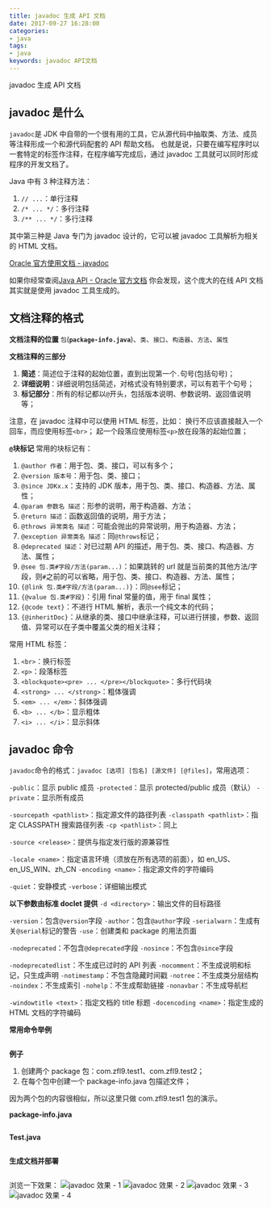 ```yaml
---
title: javadoc 生成 API 文档
date: 2017-09-27 16:28:00
categories:
- java
tags:
- java
keywords: javadoc API文档
---
```


> 
javadoc 生成 API 文档

<!-- more -->

## javadoc 是什么
`javadoc`是 JDK 中自带的一个很有用的工具，它从源代码中抽取类、方法、成员等注释形成一个和源代码配套的 API 帮助文档。
也就是说，只要在编写程序时以一套特定的标签作注释，在程序编写完成后，通过 javadoc 工具就可以同时形成程序的开发文档了。

Java 中有 3 种注释方法：
1) `// ...`：单行注释
2) `/* ... */`：多行注释
3) `/** ... */`：多行注释

其中第三种是 Java 专门为 javadoc 设计的，它可以被 javadoc 工具解析为相关的 HTML 文档。

[Oracle 官方使用文档 - javadoc](http://docs.oracle.com/javase/8/docs/technotes/tools/windows/javadoc.html)

如果你经常查阅[Java API - Oracle 官方文档](https://docs.oracle.com/javase/8/docs/api/)
你会发现，这个庞大的在线 API 文档其实就是使用 javadoc 工具生成的。


## 文档注释的格式
**文档注释的位置**
`包`(**`package-info.java`**)、`类`、`接口`、`构造器`、`方法`、`属性`

**文档注释的三部分**
1) **简述**：简述位于注释的起始位置，直到出现第一个`.`句号(包括句号)；
2) **详细说明**：详细说明包括简述，对格式没有特别要求，可以有若干个句号；
3) **标记部分**：所有的标记都以`@`开头，包括版本说明、参数说明、返回值说明等；

注意，在 javadoc 注释中可以使用 HTML 标签，比如：
换行不应该直接敲入一个回车，而应使用标签`<br>`；
起一个段落应使用标签`<p>`放在段落的起始位置；

**`@`块标记**
常用的块标记有：
1) `@author 作者`：用于包、类、接口，可以有多个；
2) `@version 版本号`：用于包、类、接口；
3) `@since JDKx.x`：支持的 JDK 版本，用于包、类、接口、构造器、方法、属性；
4) `@param 参数名 描述`：形参的说明，用于构造器、方法；
5) `@return 描述`：函数返回值的说明，用于方法；
6) `@throws 异常类名 描述`：可能会抛出的异常说明，用于构造器、方法；
7) `@exception 异常类名 描述`：同`@throws`标记；
8) `@deprecated 描述`：对已过期 API 的描述，用于包、类、接口、构造器、方法、属性；
9) `@see 包.类#字段/方法(param...)`：如果跳转的 url 就是当前类的其他方法/字段，则`#`之前的可以省略，用于包、类、接口、构造器、方法、属性；
10) `{@link 包.类#字段/方法(param...)}`：同`@see`标记；
11) `{@value 包.类#字段}`：引用 final 常量的值，用于 final 属性；
12) `{@code text}`：不进行 HTML 解析，表示一个纯文本的代码；
13) `{@inheritDoc}`：从继承的类、接口中继承注释，可以进行拼接，参数、返回值、异常可以在子类中覆盖父类的相关注释；


常用 HTML 标签：
1) `<br>`：换行标签
2) `<p>`：段落标签
3) `<blockquote><pre> ... </pre></blockquote>`：多行代码块
4) `<strong> ... </strong>`：粗体强调
5) `<em> ... </em>`：斜体强调
6) `<b> ... </b>`：显示粗体
7) `<i> ... </i>`：显示斜体


## javadoc 命令
`javadoc`命令的格式：`javadoc [选项] [包名] [源文件] [@files]`，常用选项：

`-public`：显示 public 成员
`-protected`：显示 protected/public 成员（默认）
`-private`：显示所有成员

`-sourcepath <pathlist>`：指定源文件的路径列表
`-classpath <pathlist>`：指定 CLASSPATH 搜索路径列表
`-cp <pathlist>`：同上

`-source <release>`：提供与指定发行版的源兼容性

`-locale <name>`：指定语言环境（须放在所有选项的前面），如 en_US、en_US_WIN、zh_CN
`-encoding <name>`：指定源文件的字符编码

`-quiet`：安静模式
`-verbose`：详细输出模式

**以下参数由标准 doclet 提供**
`-d <directory>`：输出文件的目标路径

`-version`：包含`@version`字段
`-author`：包含`@author`字段
`-serialwarn`：生成有关`@serial`标记的警告
`-use`：创建类和 package 的用法页面

`-nodeprecated`：不包含`@deprecated`字段
`-nosince`：不包含`@since`字段

`-nodeprecatedlist`：不生成已过时的 API 列表
`-nocomment`：不生成说明和标记，只生成声明
`-notimestamp`：不包含隐藏时间戳
`-notree`：不生成类分层结构
`-noindex`：不生成索引
`-nohelp`：不生成帮助链接
`-nonavbar`：不生成导航栏

`-windowtitle <text>`：指定文档的 title 标题
`-docencoding <name>`：指定生成的 HTML 文档的字符编码

**常用命令举例**
<pre><code class="language-bash"><script type="text/plain">javadoc -locale zh_CN -d html/ -sourcepath /root/work/src/:/root/work/test/ com.zfl9.test1 com.zfl9.test2 /root/work/src/MyClass.java
# 语言环境为 zh_CN
# 生成的文档目录为 html/
# 源码搜索路径为 /root/work/src/:/root/work/test/
# 要生成 doc 的包为 com.zfl9.test1、com.zfl9.test2
# 另加一个单独的源文件 /root/work/src/MyClass.java

javadoc -locale zh_CN -d html/ -sourcepath /root/work/src/:/root/work/test/ @target.txt
# 使用 target.txt 文件中指定的包、源文件
# target.txt 文件的内容为：
com.zfl9.test1
com.zfl9.test2
/root/work/src/MyClass.java
</script></code></pre>



**例子**
1) 创建两个 package 包：com.zfl9.test1、com.zfl9.test2；
2) 在每个包中创建一个 package-info.java 包描述文件；
> 
因为两个包的内容很相似，所以这里只做 com.zfl9.test1 包的演示。

**package-info.java**
<pre><code class="language-java line-numbers"><script type="text/plain">/**
 * 测试包1，用于测试 javadoc.
 * 目前为止，这个包只有一个类 - {@code Test}<br>
 * 该类没有实际意义，仅用于测试.
 * @author Otokaze
 * @version v1.0-beta
 * @since JDK1.8
 */
package com.zfl9.test1;
</script></code></pre>

**Test.java**
<pre><code class="language-java line-numbers"><script type="text/plain">package com.zfl9.test1;
import static java.lang.System.out;

/**
 * 这是一个测试类 - {@code Test}.<br>
 * 仅仅为了测试 javadoc，(￣▽￣)／
 * @author Otokaze
 * @version v1.0-beta
 * @since JDK1.8
 */
public class Test {
    /**
     * 字符串常量 - {@value #MESSAGE}.
     * 该字符串将被 {@code test()} 方法使用
     * @see com.zfl9.test1.Test#test()
     */
    private static final String MESSAGE = "www.zfl9.com";

    /**
     * 打印 MESSAGE 字符串.
     * {@code MESSAGE} 字符串是一个 {@code public static final} 变量
     * @see #MESSAGE
     */
    public void test() {
        out.println(MESSAGE);
    }

    /**
     * 打印一个指定的字符串.
     * @param str 要打印的字符串
     * @param newline 是否追加换行符{@code '\n'}
     */
    public void print(String str, boolean newline) {
        if (newline) {
            out.println(str);
        } else {
            out.print(str);
        }
    }
}
</script></code></pre>

**生成文档并部署**
<pre><code class="language-bash line-numbers"><script type="text/plain"># root @ arch in ~/work on git:master x [10:54:26]
$ tree
.
└── com
    └── zfl9
        ├── test1
        │   ├── package-info.java
        │   └── Test.java
        └── test2
            ├── package-info.java
            └── Test.java

4 directories, 4 files

# root @ arch in ~/work on git:master x [10:54:28]
$ javadoc -locale zh_CN -d html -private -version -author -use -docencoding UTF-8 com.zfl9.test1 com.zfl9.test2
正在加载程序包com.zfl9.test1的源文件...
正在加载程序包com.zfl9.test2的源文件...
正在构造 Javadoc 信息...
正在创建目标目录: "html/"
标准 Doclet 版本 1.8.0_144
正在构建所有程序包和类的树...
正在生成html/com/zfl9/test1/Test.html...
正在生成html/com/zfl9/test2/Test.html...
正在生成html/overview-frame.html...
正在生成html/com/zfl9/test1/package-frame.html...
正在生成html/com/zfl9/test1/package-summary.html...
正在生成html/com/zfl9/test1/package-tree.html...
正在生成html/com/zfl9/test2/package-frame.html...
正在生成html/com/zfl9/test2/package-summary.html...
正在生成html/com/zfl9/test2/package-tree.html...
正在生成html/constant-values.html...
正在生成html/com/zfl9/test1/class-use/Test.html...
正在生成html/com/zfl9/test2/class-use/Test.html...
正在生成html/com/zfl9/test1/package-use.html...
正在生成html/com/zfl9/test2/package-use.html...
正在构建所有程序包和类的索引...
正在生成html/overview-tree.html...
正在生成html/index-all.html...
正在生成html/deprecated-list.html...
正在构建所有类的索引...
正在生成html/allclasses-frame.html...
正在生成html/allclasses-noframe.html...
正在生成html/index.html...
正在生成html/overview-summary.html...
正在生成html/help-doc.html...

# root @ arch in ~/work on git:master x [10:54:44]
$ ls html
allclasses-frame.html    com                   deprecated-list.html  index-all.html  overview-frame.html    overview-tree.html  script.js
allclasses-noframe.html  constant-values.html  help-doc.html         index.html      overview-summary.html  package-list        stylesheet.css

# root @ arch in ~/work on git:master x [10:54:52]
$ scp -P2333 -Cpr html/* root@192.168.0.100:nginx-html/java/
allclasses-frame.html                                                                                             100%  735   126.8KB/s   00:00
allclasses-noframe.html                                                                                           100%  695   114.4KB/s   00:00
package-tree.html                                                                                                 100% 4311   741.3KB/s   00:00
package-summary.html                                                                                              100% 5250   972.2KB/s   00:00
Test.html                                                                                                         100% 4112   949.7KB/s   00:00
package-frame.html                                                                                                100%  759   195.9KB/s   00:00
package-use.html                                                                                                  100% 3904   959.7KB/s   00:00
Test.html                                                                                                         100%   11KB 190.1KB/s   00:00
package-tree.html                                                                                                 100% 4311   890.4KB/s   00:00
package-summary.html                                                                                              100% 5250   930.9KB/s   00:00
Test.html                                                                                                         100% 4112     1.0MB/s   00:00
package-frame.html                                                                                                100%  759   183.9KB/s   00:00
package-use.html                                                                                                  100% 3904   745.7KB/s   00:00
Test.html                                                                                                         100%   11KB   2.4MB/s   00:00
constant-values.html                                                                                              100% 5347     1.1MB/s   00:00
deprecated-list.html                                                                                              100% 3524   817.8KB/s   00:00
help-doc.html                                                                                                     100% 8301   152.6KB/s   00:00
index-all.html                                                                                                    100% 6943   913.2KB/s   00:00
index.html                                                                                                        100% 2882   521.7KB/s   00:00
overview-frame.html                                                                                               100%  866   194.6KB/s   00:00
overview-summary.html                                                                                             100% 4145   910.5KB/s   00:00
overview-tree.html                                                                                                100% 4155   810.4KB/s   00:00
package-list                                                                                                      100%   30     7.2KB/s   00:00
script.js                                                                                                         100%  827   179.4KB/s   00:00
stylesheet.css                                                                                                    100%   13KB 216.2KB/s   00:00

# root @ home in ~/nginx-html/java [10:53:13]
$ pwd
/root/nginx-html/java

# root @ home in ~/nginx-html/java [10:55:14]
$ chown -R nginx.nginx *

# root @ home in ~/nginx-html/java [10:55:19]
$ ll
total 92K
-rw-r--r-- 1 nginx nginx  735 Sep 28 10:54 allclasses-frame.html
-rw-r--r-- 1 nginx nginx  695 Sep 28 10:54 allclasses-noframe.html
drwxr-xr-x 3 nginx nginx 4.0K Sep 28 10:54 com
-rw-r--r-- 1 nginx nginx 5.3K Sep 28 10:54 constant-values.html
-rw-r--r-- 1 nginx nginx 3.5K Sep 28 10:54 deprecated-list.html
-rw-r--r-- 1 nginx nginx 8.2K Sep 28 10:54 help-doc.html
-rw-r--r-- 1 nginx nginx 6.8K Sep 28 10:54 index-all.html
-rw-r--r-- 1 nginx nginx 2.9K Sep 28 10:54 index.html
-rw-r--r-- 1 nginx nginx  866 Sep 28 10:54 overview-frame.html
-rw-r--r-- 1 nginx nginx 4.1K Sep 28 10:54 overview-summary.html
-rw-r--r-- 1 nginx nginx 4.1K Sep 28 10:54 overview-tree.html
-rw-r--r-- 1 nginx nginx   30 Sep 28 10:54 package-list
-rw-r--r-- 1 nginx nginx  827 Sep 28 10:54 script.js
-rw-r--r-- 1 nginx nginx  13K Sep 28 10:54 stylesheet.css
</script></code></pre>



浏览一下效果：
![javadoc 效果 - 1](/images/java-javadoc-1.png)
![javadoc 效果 - 2](/images/java-javadoc-2.png)
![javadoc 效果 - 3](/images/java-javadoc-3.png)
![javadoc 效果 - 4](/images/java-javadoc-4.png)
